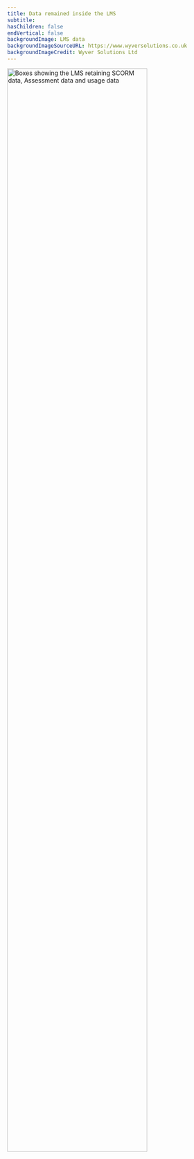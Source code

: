 ```yaml
---
title: Data remained inside the LMS
subtitle: 
hasChildren: false
endVertical: false
backgroundImage: LMS data
backgroundImageSourceURL: https://www.wyversolutions.co.uk
backgroundImageCredit: Wyver Solutions Ltd
---
```

<img src="images/lms-data.png" title="The LMS keeps all your data in one place" alt="Boxes showing the LMS retaining SCORM data, Assessment data and usage data" width="80%" />
